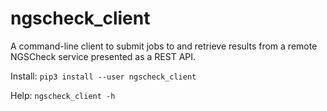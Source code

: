 # ngscheck_client

A command-line client to submit jobs to and retrieve results from a remote
NGSCheck service presented as a REST API.

Install: `pip3 install --user ngscheck_client`

Help: `ngscheck_client -h`
